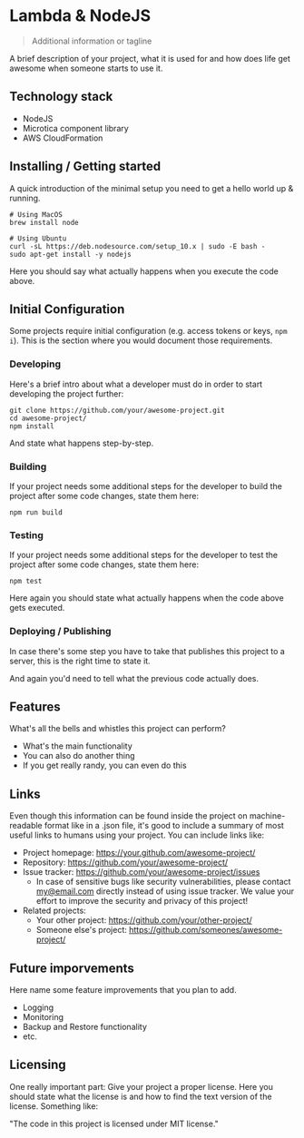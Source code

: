 # Lambda & NodeJS
> Additional information or tagline

A brief description of your project, what it is used for and how does life get
awesome when someone starts to use it.

## Technology stack
- NodeJS
- Microtica component library
- AWS CloudFormation

## Installing / Getting started

A quick introduction of the minimal setup you need to get a hello world up &
running.

```shell
# Using MacOS
brew install node

# Using Ubuntu
curl -sL https://deb.nodesource.com/setup_10.x | sudo -E bash -
sudo apt-get install -y nodejs
```

Here you should say what actually happens when you execute the code above.

## Initial Configuration

Some projects require initial configuration (e.g. access tokens or keys, `npm i`).
This is the section where you would document those requirements.

### Developing

Here's a brief intro about what a developer must do in order to start developing
the project further:

```shell
git clone https://github.com/your/awesome-project.git
cd awesome-project/
npm install
```

And state what happens step-by-step.

### Building

If your project needs some additional steps for the developer to build the
project after some code changes, state them here:

```shell
npm run build
```

### Testing

If your project needs some additional steps for the developer to test the
project after some code changes, state them here:

```shell
npm test
```

Here again you should state what actually happens when the code above gets
executed.

### Deploying / Publishing

In case there's some step you have to take that publishes this project to a
server, this is the right time to state it.

And again you'd need to tell what the previous code actually does.

## Features

What's all the bells and whistles this project can perform?
* What's the main functionality
* You can also do another thing
* If you get really randy, you can even do this

## Links

Even though this information can be found inside the project on machine-readable
format like in a .json file, it's good to include a summary of most useful
links to humans using your project. You can include links like:

- Project homepage: https://your.github.com/awesome-project/
- Repository: https://github.com/your/awesome-project/
- Issue tracker: https://github.com/your/awesome-project/issues
  - In case of sensitive bugs like security vulnerabilities, please contact
    my@email.com directly instead of using issue tracker. We value your effort
    to improve the security and privacy of this project!
- Related projects:
  - Your other project: https://github.com/your/other-project/
  - Someone else's project: https://github.com/someones/awesome-project/

## Future imporvements

Here name some feature improvements that you plan to add.
* Logging
* Monitoring
* Backup and Restore functionality
* etc.

## Licensing

One really important part: Give your project a proper license. Here you should
state what the license is and how to find the text version of the license.
Something like:

"The code in this project is licensed under MIT license."